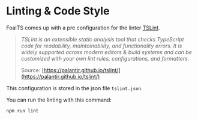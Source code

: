 # Linting & Code Style

FoalTS comes up with a pre configuration for the linter [TSLint](https://palantir.github.io/tslint/).

> _TSLint is an extensible static analysis tool that checks TypeScript code for readability, maintainability, and functionality errors. It is widely supported across modern editors & build systems and can be customized with your own lint rules, configurations, and formatters._
>
> Source: [https://palantir.github.io/tslint/](https://palantir.github.io/tslint/)

This configuration is stored in the json file `tslint.json`.

You can run the linting with this command:

```bash
npm run lint
```

